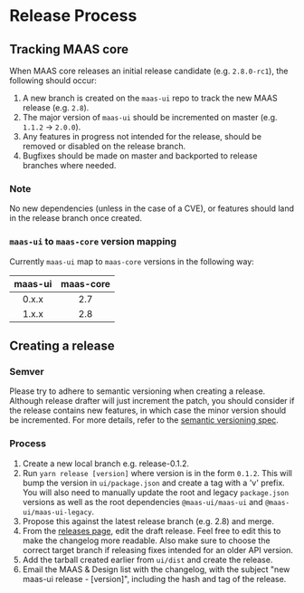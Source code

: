 # Release Process

## Tracking MAAS core
When MAAS core releases an initial release candidate (e.g. `2.8.0-rc1`), the following should occur:

1. A new branch is created on the `maas-ui` repo to track the new MAAS release (e.g. `2.8`).
2. The major version of `maas-ui` should be incremented on master (e.g. `1.1.2` -> `2.0.0`).
3. Any features in progress not intended for the release, should be removed or disabled on the release branch.
4. Bugfixes should be made on master and backported to release branches where needed.

### Note
No new dependencies (unless in the case of a CVE), or features should land in the release branch once created.

### `maas-ui` to `maas-core` version mapping
Currently `maas-ui` map to `maas-core` versions in the following way:

| maas-ui | maas-core |
|:-------:|:---------:|
| 0.x.x   | 2.7       |
| 1.x.x   | 2.8       |

## Creating a release

### Semver
Please try to adhere to semantic versioning when creating a release. Although release drafter will just increment the patch, you should consider if the release contains new features, in which case the minor version should be incremented. For more details, refer to the [semantic versioning spec](https://semver.org/).

### Process

1. Create a new local branch e.g. release-0.1.2.
2. Run `yarn release [version]` where version is in the form `0.1.2`. This will bump the version in `ui/package.json` and create a tag with a 'v' prefix. You will also need to manually update the root and legacy `package.json` versions as well as the root dependencies `@maas-ui/maas-ui` and `@maas-ui/maas-ui-legacy`.
3. Propose this against the latest release branch (e.g. 2.8) and merge.
4. From the [releases page](https://github.com/canonical-web-and-design/maas-ui/releases), edit the draft release. Feel free to edit this to make the changelog more readable. Also make sure to choose the correct target branch if releasing fixes intended for an older API version.
5. Add the tarball created earlier from `ui/dist` and create the release.
6. Email the MAAS & Design list with the changelog, with the subject "new maas-ui release - [version]", including the hash and tag of the release.

